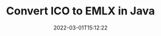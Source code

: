 ---
############################# Static ############################
layout: "auto-gen-conversion"
date: 2022-03-01T15:12:22
draft: false
otherformats: bmp dcm emf emz gif ico jp2 jpeg jpg png pps ppsx ppt pptx psb psd svg svgz tga tif tiff webp wmf wmz
breadcrumb: ICO to EMLX in Java

############################# Head ############################
head_title: "ICO to EMLX Converter in Java"
head_description: "Convert ICO to EMLX in Java using a few lines of code. Use the GroupDocs Document Conversion API to convert over 160 file formats."

############################# Header ############################
title: "Convert ICO to EMLX in Java"
description: "ICO to EMLX conversion with a few lines of Java code"
bg_image: "https://cms.admin.containerize.com/templates/aspose/App_Themes/V3/images/bg/header1.png"
bg_overlay: false
button:
    enable: true

############################# SubMenu ############################
submenu:
    enable: true

    left:
        img_alt: "GroupDocs.Conversion for Java"
        image: "https://cms.admin.containerize.com/templates/groupdocs/images/product-logos/90x90-noborder/groupdocs-conversion-java.png"
        product: "GroupDocs.Conversion"
        platform: "Java"



############################# About ############################
about:
    enable: true
    title: "About GroupDocs.Conversion for Java API"
    content: |
        [GroupDocs.Conversion for Java](https://products.groupdocs.com/conversion/java/) can be used to convert Microsoft Word, Excel, PowerPoint, PDF, Visio and other formats. GroupDocs.Conversion is a standalone API that is suitable for back-end and internal systems where high performance is required. It does not depend on any software such as Microsoft or Open Office.
    

overview:
    enable: true
    content: |
        Convert your ICO files to EMLX in Java easily. You can use just a couple of Java code lines in any platform of your choice like - Windows, Linux, macOS.
        You can try ICO to EMLX conversion for free and evaluate conversion results quality.  Along with simple file conversion scenarios you can try more advanced options for loading source ICO file and for saving output EMLX result. 
        
        For example, for the source ICO file you may use the following load options:

        * auto-detect file format;
        * specify password for protected files (if file format supports it);
        * replace missing fonts to preserve document appearance.
        
        There are also advanced convert options for the EMLX file:

        * convert specific document page or page range;
        * add a watermark to the converted EMLX file and many more.

        Once conversion is completed you can save your EMLX file to the local file path or any third-party storage like FTP, Amazon S3, Google Drive, Dropbox etc. Please note - to convert ICO to EMLX there is no need for any additional software installed - like MS Office, Open Office, Adobe Acrobat Reader etc.


############################# Steps ############################
steps:
    enable: true
    title_left: "Steps to convert ICO to EMLX in Java"
    content_left: |
        [GroupDocs.Conversion for Java](https://products.groupdocs.com/conversion/java/) makes it easy for developers to convert a ICO file to EMLX with a few lines of code.
        
        * Create an instance of the Converter class and provide the file ICO with the full path
        * Create and set ConvertOptions for EMLX type.
        * Call the Converter.Convert method and pass the full path and format (EMLX) as a parameter

    title_right: "System Requirements"
    content_right: |
        Basic conversion with GroupDocs.Conversion for Java can be done in just a few simple steps. Our APIs are supported on all major platforms and operating systems. Before executing the code below, make sure you have the following prerequisites installed on your system.

        * Operating systems: Microsoft Windows, Linux, MacOS
        * Development environments: NetBeans, Intellij IDEA, Eclipse, etc.
        * Java runtime: J2SE 6.0 and above
        * Get the latest GroupDocs.Conversion for Java from [Maven](https://repository.groupdocs.com/webapp/#/artifacts/browse/tree/General/repo/com/groupdocs/groupdocs-conversion)
         
    code: |
        ```java    
        // Load source file ICO for conversion
        Converter converter = new Converter("input.ico");
        // Prepare conversion options for target format EMLX
        ConvertOptions convertOptions = new FileType().fromExtension("emlx").getConvertOptions();
        // Convert to EMLX format
        converter.convert("output.emlx", convertOptions);
        ```

demos:
    enable: true
    title: "ICO to EMLX Live Demo"
    content: |
       Convert ICO to EMLX now by visiting the [GroupDocs.Conversion App](https://products.groupdocs.app/conversion/family) website. Online demo has the following advantages
          

more_formats:
    enable: true
    title: "Other supported ICO conversions in Java"
    content: "You can also convert ICO to many other file formats. Please see the list below."
       
       
back_to_top:
    enable: true
---